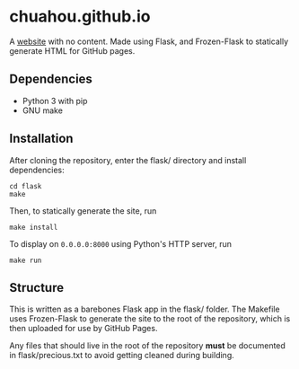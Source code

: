 # chuahou.github.io

A [website](https://chuahou.dev) with no content.
Made using Flask, and Frozen-Flask to statically generate HTML for GitHub pages.

## Dependencies

- Python 3 with pip
- GNU make

## Installation

After cloning the repository, enter the flask/ directory and install
dependencies:

	cd flask
	make

Then, to statically generate the site, run

	make install

To display on `0.0.0.0:8000` using Python's HTTP server, run

	make run

## Structure

This is written as a barebones Flask app in the flask/ folder. The Makefile uses
Frozen-Flask to generate the site to the root of the repository, which is then
uploaded for use by GitHub Pages.

Any files that should live in the root of the repository **must** be documented
in flask/precious.txt to avoid getting cleaned during building.
